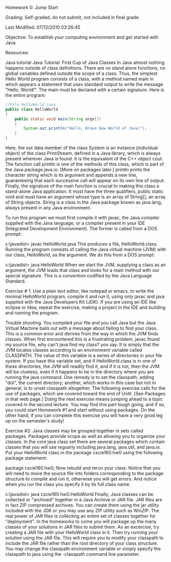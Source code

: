 Homework 0: Jump Start

Grading: Self-graded, do not submit, not included in final grade.

Last Modified: 07/12/2010 03:26:45

Objective: To establish your computing environment and get started with Java.

Resources:

Java tutorial
Java Tutorial: First Cup of Java
Classes
In Java almost nothing happens outside of class definitions. There are no stand alone functions, no global variables defined outside the scope of a class. Thus, the simplest Hello World program consists of a class, with a method named main in which appears a statement that uses standard output to write the message "Hello, World!". The main must be declared with a certain signature. Here is the entire program:

```Java
//File HelloWorld.java
public class HelloWorld
{
	public static void main(String argv[])
  	{
  		System.out.println("Hello, Brave New World of Java!");
  	}
}
```

Here, the out data member of the class System is an instance (individual object) of the class PrintStream, defined in a Java library, which is always present wherever Java is found. It is the equivalent of the C++ object cout. The function call println is one of the methods of this class, which is part of the Java package java.io. [More on packages later.] println prints the character string which is its argument and appends a new line, guaranteeing that each successive call will appear on its own line of output. Finally, the signature of the main function is crucial to making this class a stand-alone Java application. It must have the three qualifiers, public static void and must have an argument whose type is an array of String[], an array of String objects. String is a class in the Java package known as java.lang, always present in any Java environment.

To run this program we must first compile it with javac, the Java compiler supplied with the Java language, or a compiler present in your IDE (Integrated Development Environment). The former is called from a DOS prompt:

   c:\javadist> javac HelloWorld.java 
This produces a file, HelloWorld.class. Running the program consists of calling the Java virtual machine (JVM) with our class, HelloWorld, as the argument. We do this from a DOS prompt:

   c:\javadist> java HelloWorld 
When we start the JVM, supplying a class as an argument, the JVM loads that class and looks for a main method with our special signature. This is a convention codified by the Java Language Standard.

Exercise # 1. Use a plain text editor, like notepad or emacs, to write the minimal HelloWorld program, compile it and run it, using only javac and java supplied with the Java Developers Kit (JDK). If you are using an IDE like eclipse or Idea, repeat the exercise, making a project in the IDE and building and running the program.

Trouble shooting. You compiled your file and you call Java but the Java Virtual Machine bails out with a message about failing to find your class. This is a common error and derives from the way in which the JVM finds classes. When first encountered this is a frustrating problem. javac found my source file, why can't java find my class? you say. It is simply that the JVM locates classes according to an environment variable called CLASSPATH. The value of this variable is a series of directories in your file system. If you have this variable set, and if HelloWorld.class is in one of these directories, the JVM will readily find it, and if it is not, then the JVM will be clueless, even if it happens to be in the directory where you are running the java command. One remedy is to set the classpath, adding "dot", the current directory; another, which works in this case but not in general, is to unset classpath altogether.
The following exercise calls for the use of packages, which are covered toward the end of UnitI. [See Packages in that web page.] Doing the next exercise means jumping ahead to a topic covered in the second lecture. You may find this part tough going, and if so, you could start Homework #1 and start without using packages. On the other hand, if you can complete this exercise you will have a very good leg up on the semester's study!

Exercise #2: Java classes may be grouped together in sets called packages. Packages provide scope as well as allowing you to organize your classes. In the core java class set there are several packages which contain classes that you will use reguarly including java.lang, java.util, and java.io. Put your HelloWorld class in the package cscie160.hw0 using the following package statement:

   package cscie160.hw0;
Now rebuild and rerun your class. Notice that you will need to move the source file into folders corresponding to the package structure to compile and run it, otherwise you will get errors. And notice when you run the class you specify it by its full class name:

   c:\javadist> java cscie160.hw0.HelloWorld 
Finally, Java classes can be collected or "archived" together in a Java Archive or JAR file. JAR files are in fact ZIP compressed archives. You can create them using the jar utility included with the JDK or you may use any ZIP utility such as WinZIP. The real power of JAR files is collecting an entire set of classes together for "deployment". In the homeworks to come you will package up the many classes of your solutions in JAR files to submit them. As an excercise, try creating a JAR file with your HelloWorld class in it. Then try running your solution using the JAR file. This will require you to modify your classpath to include the JAR file rather than the root directory of your class structure. You may change the classpath environment variable or simply specify the classpath to java using the -classpath command line parameter.

